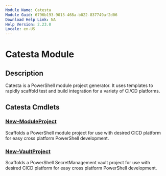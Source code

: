 ```yaml
---
Module Name: Catesta
Module Guid: 6796b193-9013-468a-b022-837749af2d06
Download Help Link: NA
Help Version: 2.23.0
Locale: en-US
---
```


# Catesta Module
## Description
Catesta is a PowerShell module project generator. It uses templates to rapidly scaffold test and build integration for a variety of CI/CD platforms.

## Catesta Cmdlets
### [New-ModuleProject](New-ModuleProject.md)
Scaffolds a PowerShell module project for use with desired CICD platform for easy cross platform PowerShell development.

### [New-VaultProject](New-VaultProject.md)
Scaffolds a PowerShell SecretManagement vault project for use with desired CICD platform for easy cross platform PowerShell development.


